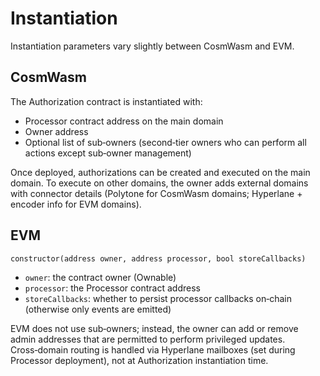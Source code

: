 # Instantiation

Instantiation parameters vary slightly between CosmWasm and EVM.

## CosmWasm

The Authorization contract is instantiated with:

- Processor contract address on the main domain
- Owner address
- Optional list of sub‑owners (second‑tier owners who can perform all actions except sub‑owner management)

Once deployed, authorizations can be created and executed on the main domain. To execute on other domains, the owner adds external domains with connector details (Polytone for CosmWasm domains; Hyperlane + encoder info for EVM domains).

## EVM

`constructor(address owner, address processor, bool storeCallbacks)`

- `owner`: the contract owner (Ownable)
- `processor`: the Processor contract address
- `storeCallbacks`: whether to persist processor callbacks on‑chain (otherwise only events are emitted)

EVM does not use sub‑owners; instead, the owner can add or remove admin addresses that are permitted to perform privileged updates. Cross‑domain routing is handled via Hyperlane mailboxes (set during Processor deployment), not at Authorization instantiation time.
